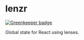 # lenzr

[![Greenkeeper badge](https://badges.greenkeeper.io/justbrody/lenzr.svg)](https://greenkeeper.io/)

Global state for React using lenses.
